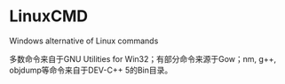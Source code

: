 # LinuxCMD
Windows alternative of Linux commands

多数命令来自于GNU Utilities for Win32；有部分命令来源于Gow；nm, g++, objdump等命令来自于DEV-C++ 5的Bin目录。
